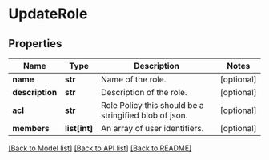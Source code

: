 # UpdateRole

## Properties
Name | Type | Description | Notes
------------ | ------------- | ------------- | -------------
**name** | **str** | Name of the role. | [optional] 
**description** | **str** | Description of the role. | [optional] 
**acl** | **str** | Role Policy this should be a stringified blob of json. | [optional] 
**members** | **list[int]** | An array of user identifiers. | [optional] 

[[Back to Model list]](../README.md#documentation-for-models) [[Back to API list]](../README.md#documentation-for-api-endpoints) [[Back to README]](../README.md)


